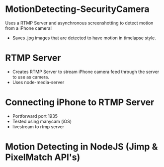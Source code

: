 # MotionDetecting-SecurityCamera
Uses a RTMP Server and asynchronous screenshotting to detect motion from a iPhone camera!
- Saves .jpg images that are detected to have motion in timelapse style.

# RTMP Server
- Creates RTMP Server to stream iPhone camera feed through the server to use as camera.
- Uses node-media-server

# Connecting iPhone to RTMP Server
- Portforward port 1935
- Tested using manycam (iOS) 
- livestream to rtmp server

# Motion Detecting in NodeJS (Jimp & PixelMatch API's)
